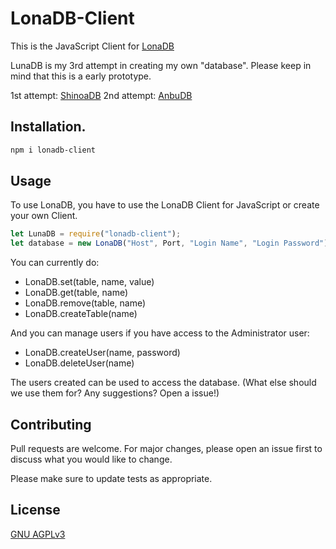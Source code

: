 # LonaDB-Client

This is the JavaScript Client for [LonaDB](https://github.com/LonaDB/Server)

LunaDB is my 3rd attempt in creating my own "database".
Please keep in mind that this is a early prototype.

1st attempt: [ShinoaDB](https://github.com/Hanyaku-Chan/ShinoaDB)
2nd attempt: [AnbuDB](https://github.com/Hanyaku-Chan/AnbuDB)

## Installation.

```bash
npm i lonadb-client
```

## Usage

To use LonaDB, you have to use the LonaDB Client for JavaScript or create your own Client.

```javascript
let LunaDB = require("lonadb-client");
let database = new LonaDB("Host", Port, "Login Name", "Login Password");
```

You can currently do:
- LonaDB.set(table, name, value)
- LonaDB.get(table, name)
- LonaDB.remove(table, name)
- LonaDB.createTable(name)


And you can manage users if you have access to the Administrator user:
- LonaDB.createUser(name, password)
- LonaDB.deleteUser(name)

The users created can be used to access the database. (What else should we use them for? Any suggestions? Open a issue!)

## Contributing
Pull requests are welcome. For major changes, please open an issue first to discuss what you would like to change.

Please make sure to update tests as appropriate.

## License
[GNU AGPLv3](https://choosealicense.com/licenses/agpl-3.0/)